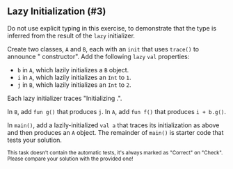 ## Lazy Initialization (#3)

Do not use explicit typing in this exercise, to demonstrate that the type is
inferred from the result of the `lazy` initializer.

Create two classes, `A` and `B`, each with an `init` that uses `trace()` to
announce "<class name> constructor". Add the following `lazy` `val` properties:

- `b` in `A`, which lazily initializes a `B` object.
- `i` in `A`, which lazily initializes an `Int` to `1`.
- `j` in `B`, which lazily initializes an `Int` to `2`.

Each lazy initializer traces "Initializing <class name>.<property name>".

In `B`, add `fun g()` that produces `j`. In `A`, add `fun f()` that produces
`i + b.g()`.

In `main()`, add a lazily-initialized `val a` that traces its initialization
as above and then produces an `A` object. The remainder of `main()` is starter
code that tests your solution.

<sub> This task doesn't contain the automatic tests,
it's always marked as "Correct" on "Check".
Please compare your solution with the provided one! </sub>